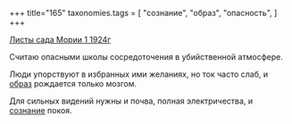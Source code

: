 +++
title="165"
taxonomies.tags = [
 "сознание",
 "образ",
 "опасность",
]
+++

[Листы сада Мории 1 1924г](/agni/1924)

Считаю опасными школы сосредоточения в убийственной атмосфере.   

Люди упорствуют в избранных ими желаниях, но ток часто слаб, и [образ](/tags/образ) рождается только мозгом.   

Для сильных видений нужны и почва, полная электричества, и [сознание](/tags/сознание) покоя.   

